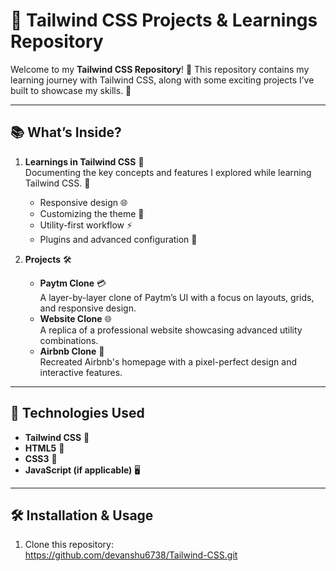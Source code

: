 # 🌟 Tailwind CSS Projects & Learnings Repository

Welcome to my **Tailwind CSS Repository**! 🎉 This repository contains my learning journey with Tailwind CSS, along with some exciting projects I’ve built to showcase my skills. 🚀

---

## 📚 What’s Inside?

1. **Learnings in Tailwind CSS** 📘  
   Documenting the key concepts and features I explored while learning Tailwind CSS. 🧠  
   - Responsive design 🌐  
   - Customizing the theme 🎨  
   - Utility-first workflow ⚡  
   - Plugins and advanced configuration 🔧

2. **Projects** 🛠️  
   - **Paytm Clone** 💳  
     A layer-by-layer clone of Paytm’s UI with a focus on layouts, grids, and responsive design.  
   - **Website Clone** 🌐  
     A replica of a professional website showcasing advanced utility combinations.  
   - **Airbnb Clone** 🏡  
     Recreated Airbnb's homepage with a pixel-perfect design and interactive features.  

---

## 🚀 Technologies Used

- **Tailwind CSS** 🧩
- **HTML5** 📄
- **CSS3** 🎨
- **JavaScript (if applicable)** 🖥️

---

## 🛠️ Installation & Usage

1. Clone this repository:  
   https://github.com/devanshu6738/Tailwind-CSS.git
